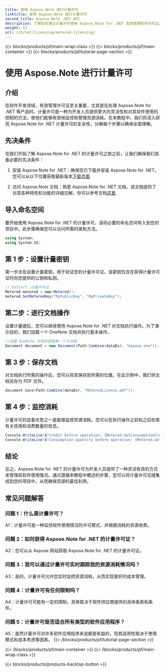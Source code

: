 ```yaml
---
title: 使用 Aspose.Note 进行计量许可
linktitle: 使用 Aspose.Note 进行计量许可
second_title: Aspose.Note .NET API
description: 了解如何通过计量许可使用 Aspose.Note for .NET 高效管理软件许可证。优化资源利用，有效控制成本。
weight: 13
url: /zh/net/licensing/metered-licensing/
---
```


{{< blocks/products/pf/main-wrap-class >}}
{{< blocks/products/pf/main-container >}}
{{< blocks/products/pf/tutorial-page-section >}}

# 使用 Aspose.Note 进行计量许可

## 介绍

在软件开发领域，有效管理许可证至关重要，尤其是在处理 Aspose.Note for .NET 等产品时。计量许可是一种为开发人员提供更大的灵活性和对其软件使用的控制的方法，使他们能够有效地监控和管理资源消耗。在本教程中，我们将深入研究 Aspose.Note for .NET 计量许可的复杂性，分解每个步骤以确保全面理解。

## 先决条件

在我们开始了解 Aspose.Note for .NET 的计量许可之旅之前，让我们确保我们具备必要的先决条件：

1. 安装 Aspose.Note for .NET：确保您已下载并安装 Aspose.Note for .NET。您可以从以下位置获取最新版本[下载页面](https://releases.aspose.com/note/net/).

2. 访问 Aspose.Note 文档：熟悉 Aspose.Note for .NET 文档，该文档提供了对其各种特性和功能的详细见解。你可以参考文档[这里](https://reference.aspose.com/note/net/).

## 导入命名空间

要开始使用 Aspose.Note for .NET 的计量许可，请将必要的命名空间导入到您的项目中。此步骤确保您可以访问所需的类和方法。

```csharp
using System;
using System.IO;
```

## 第 1 步：设置计量密钥

第一步涉及设置计量密钥，用于验证您的计量许可证。该密钥包含在获得计量许可证时向您提供的公钥和私钥。

```csharp
// ExStart：计量许可证
Metered metered = new Metered();
metered.SetMeteredKey("MyPublicKey", "MyPrivateKey");
```

## 第二步：进行文档操作

设置计量键后，您可以继续使用 Aspose.Note for .NET 对文档执行操作。为了演示目的，我们加载一个 OneNote 文档并执行基本操作。

```csharp
//加载 OneNote 文档并获取第一个子文档
Document document = new Document(Path.Combine(dataDir, "Aspose.one"));
```

## 第 3 步：保存文档

对文档执行所需的操作后，您可以将其保存到所需的位置。在此示例中，我们将文档另存为 PDF 文件。

```csharp
document.Save(Path.Combine(dataDir, "MeteredLicense.pdf"));
```

## 第 4 步：监控消耗

计量许可的显着优势之一是能够监控资源消耗。您可以在执行操作之前和之后检索有关信用和消费数量的信息。

```csharp
Console.WriteLine($"Credit before operation: {Metered.GetConsumptionCredit():F2}");
Console.WriteLine($"Consumption quantity before operation: {Metered.GetConsumptionQuantity():F2}");
```

## 结论

总之，Aspose.Note for .NET 的计量许可为开发人员提供了一种灵活有效的方式来管理其软件使用情况。通过遵循本教程中概述的步骤，您可以将计量许可无缝集成到您的项目中，从而确保资源的最佳利用。

## 常见问题解答

### 问题 1：什么是计量许可？

A1：计量许可是一种监控软件使用情况的许可模式，并根据消耗的资源收费。

### 问题 2：如何获得 Aspose.Note for .NET 的计量许可证？

A2：您可以从 Aspose 网站获取 Aspose.Note for .NET 的计量许可证。

### 问题 3：我可以通过计量许可实时跟踪我的资源消耗情况吗？

A3：是的，计量许可允许您实时监控资源消耗，从而实现更好的成本管理。

### 问题 4：计量许可有任何限制吗？

A4：计量许可可能有一定的限制，具体取决于软件供应商提供的具体条款和条件。

### 问题 5：计量许可是否适合所有类型的软件应用程序？

A5：虽然计量许可对许多软件应用程序来说都是有益的，但其适用性取决于使用模式和成本考虑等因素。
{{< /blocks/products/pf/tutorial-page-section >}}

{{< /blocks/products/pf/main-container >}}
{{< /blocks/products/pf/main-wrap-class >}}

{{< blocks/products/products-backtop-button >}}
